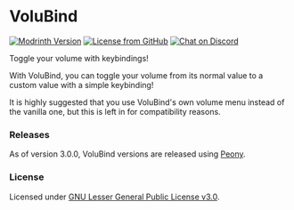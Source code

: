 # VoluBind

[![Modrinth Version](https://img.shields.io/modrinth/v/volubind?label=Version&labelColor=15151e&color=007daf&style=flat-square)](https://modrinth.com/mod/volubind/version/latest)
[![License from GitHub](https://img.shields.io/github/license/LilydevMC/VoluBind?label=License&labelColor=15151e&color=af5900&style=flat-square)](https://github.com/LilydevMC/VoluBind/blob/1.20/LICENSE)
[![Chat on Discord](https://img.shields.io/discord/995465843364343883?label=Discord&labelColor=15151e&color=5865F2&style=flat-square)](https://discord.gg/TZAt4PA5av)

Toggle your volume with keybindings! 

With VoluBind, you can toggle your volume from its normal value to a 
custom value with a simple keybinding!

It is highly suggested that you use VoluBind's own volume menu instead of the
vanilla one, but this is left in for compatibility reasons.


### Releases

As of version 3.0.0, VoluBind versions are released using
[Peony](https://github.com/LilydevMC/Peony).

### License

Licensed under [GNU Lesser General Public License v3.0](/LICENSE).
